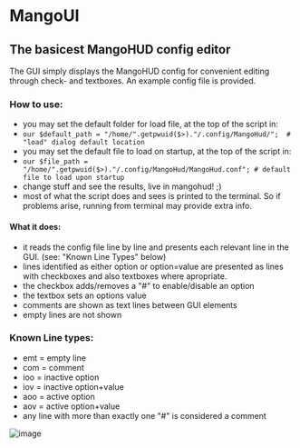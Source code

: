 # MangoUI
The basicest MangoHUD config editor
------------------------------------
The GUI simply displays the MangoHUD config for convenient editing through check- and textboxes.
An example config file is provided.

### How to use:
- you may set the default folder for load file, at the top of the script in:
- `our $default_path = "/home/".getpwuid($>)."/.config/MangoHud/";  # "load" dialog default location`
- you may set the default file to load on startup, at the top of the script in:
- `our $file_path = "/home/".getpwuid($>)."/.config/MangoHud/MangoHud.conf"; # default file to load upon startup`
- change stuff and see the results, live in mangohud! ;)
- most of what the script does and sees is printed to the terminal. So if problems arise, running from terminal may provide extra info.

#### What it does:
- it reads the config file line by line and presents each relevant line in the GUI. (see: "Known Line Types" below)
- lines identified as either option or option=value are presented as lines with checkboxes and also textboxes where apropriate.
- the checkbox adds/removes a "#" to enable/disable an option
- the textbox sets an options value
- comments are shown as text lines between GUI elements
- empty lines are not shown

### Known Line types:
- emt = empty line
- com = comment
- ioo = inactive option
- iov = inactive option+value
- aoo = active option
- aov = active option+value
- any line with more than exactly one "#" is considered a comment

![image](https://github.com/user-attachments/assets/1abdc47c-d58d-4ec7-99c3-0dc12f37301d)

